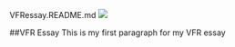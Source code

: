 VFRessay.README.md
[![](https://v3.juncture-digital.org/images/wb.svg)](https://v3.juncture-digital.org/wb)

##VFR Essay
This is my first paragraph for my VFR essay
<param ve-image
url="https://upload.wikimedia.org/wikipedia/commons/e/ee/Haeckel_Muscinae.jpg">
